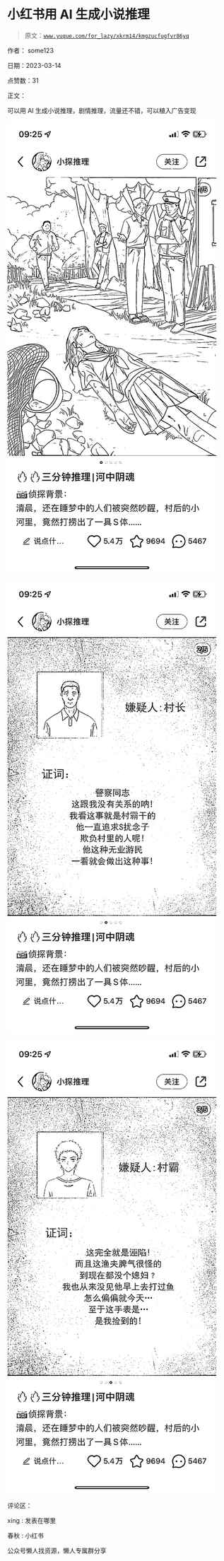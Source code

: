 # 小红书用 AI 生成小说推理

> 原文：[`www.yuque.com/for_lazy/xkrm14/kmgzucfugfvr86yq`](https://www.yuque.com/for_lazy/xkrm14/kmgzucfugfvr86yq)

作者： some123

日期：2023-03-14

点赞数：31

正文：

可以用 AI 生成小说推理，剧情推理，流量还不错，可以植入广告变现

![](img/04b3925f290b6557c29cf4442af2931f.png)  

![](img/026f490410e00ace34324f68ccc8ff67.png)  

![](img/729f2a6bfd364b48b4def346a3ecd2ef.png)  

评论区：

xing : 发表在哪里

春秋 : 小红书

公众号懒人找资源，懒人专属群分享

